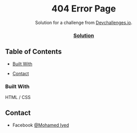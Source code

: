 <!-- Please update value in the {}  -->

<h1 align="center">404 Error Page</h1>

<div align="center">
   Solution for a challenge from  <a href="http://devchallenges.io" target="_blank">Devchallenges.io</a>.
</div>

<div align="center">
  <h3>
    <a href="https://mohamed-iyed.github.io/404-Error-Page/">
      Solution
    </a>
  </h3>
</div>

<!-- TABLE OF CONTENTS -->

## Table of Contents


  - [Built With](#built-with)

- [Contact](#contact)


<!-- OVERVIEW -->


### Built With

HTML / CSS 




## Contact


- Facebook [@Mohamed Iyed](https://www.facebook.com/iyed.rhimi.378)

